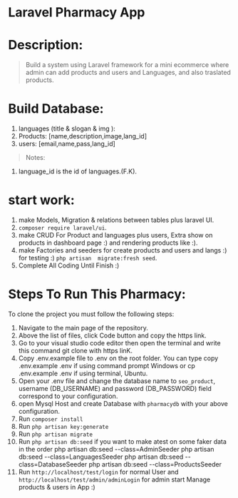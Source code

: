 # Laravel Pharmacy App

# Description:
> Build a system using Laravel framework for a
> mini ecommerce where  admin can add products and users and Languages, and also traslated products. 

# Build Database: 
 1. languages (title & slogan & img ):
 2. Products: [name,description,image,lang_id]
 3. users: [email,name,pass,lang_id]
  >Notes:
   1. language_id is the id of languages.(F.K).
 
# start work:
 1. make Models, Migration & relations between tables plus laravel UI.
 2. `composer require laravel/ui`.
 3. make CRUD For Product and languages plus users, Extra show on products in  dashboard page :) and rendering products like :).
 6. make Factories and seeders for create products and users and langs :) for testing :) `php artisan  migrate:fresh seed`.
 7. Complete All Coding Until Finish :)


# Steps To Run This Pharmacy:
  To clone the project you must follow the following steps:
  1. Navigate to the main page of the repository.
  2. Above the list of files, click Code button and copy the https link.
  3. Go to your visual studio code editor then open the terminal and write this command git clone with https linK.
  4. Copy .env.example file to .env on the root folder. You can type copy .env.example .env if using command prompt Windows or cp .env.example .env if using terminal, Ubuntu.
  5. Open your .env file and change the database name to `seo_product`, username (DB_USERNAME) and password (DB_PASSWORD) field correspond to your configuration.
  6. open Mysql Host and create Database with `pharmacydb` with your above configuration.
  6. Run `composer install`
  6. Run `php artisan key:generate`
  7. Run `php artisan migrate`
  8. Run `php artisan db:seed` if you want to make atest on some faker data in the order
       php artisan db:seed --class=AdminSeeder
       php artisan db:seed --class=LanguagesSeeder
       php artisan db:seed --class=DatabaseSeeder
       php artisan db:seed --class=ProductsSeeder                                                                           
  9. Run `http://localhost/test/login` for normal User and `http://localhost/test/admin/adminLogin` for admin start Manage products & users in App :) 

